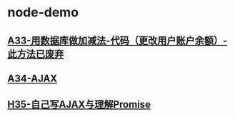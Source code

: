 # node-demo

## [A33-用数据库做加减法-代码（更改用户账户余额）-此方法已废弃](https://github.com/zerolhao/node-demo/tree/master/A33-lessonCode)
## [A34-AJAX](https://github.com/zerolhao/node-demo/tree/master/A34-AJAX)
## [H35-自己写AJAX与理解Promise](https://github.com/zerolhao/node-demo/tree/master/H35-AJAX-Promise)